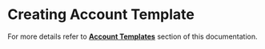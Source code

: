 # Creating Account Template



For more details refer to [**Account T**](../../../software-overview/account-templates/)[**emplates**](../../../software-overview/account-templates/) section of this documentation.
